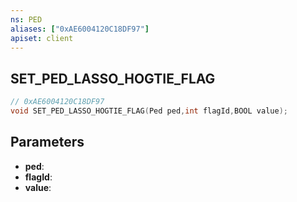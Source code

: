 ```yaml
---
ns: PED
aliases: ["0xAE6004120C18DF97"]
apiset: client
---
```

## SET_PED_LASSO_HOGTIE_FLAG

```c
// 0xAE6004120C18DF97
void SET_PED_LASSO_HOGTIE_FLAG(Ped ped,int flagId,BOOL value);
```


## Parameters
* **ped**:
* **flagId**:
* **value**: